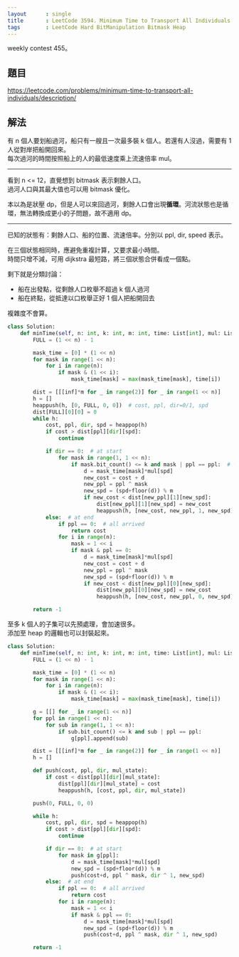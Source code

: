 ```yaml
---
layout      : single
title       : LeetCode 3594. Minimum Time to Transport All Individuals
tags        : LeetCode Hard BitManipulation Bitmask Heap
---
```

weekly contest 455。

## 題目

<https://leetcode.com/problems/minimum-time-to-transport-all-individuals/description/>

## 解法

有 n 個人要划船過河，船只有一艘且一次最多裝 k 個人。若還有人沒過，需要有 1 人從對岸把船開回來。  
每次過河的時間按照船上的人的最低速度乘上流速倍率 mul。  

---

看到 n <= 12，直覺想到 bitmask 表示剩餘人口。  
過河人口與其最大值也可以用 bitmask 優化。  

本以為是狀壓 dp，但是人可以來回過河，剩餘人口會出現**循環**。河流狀態也是循環，無法轉換成更小的子問題，故不適用 dp。  

---

已知的狀態有：剩餘人口、船的位置、流速倍率。分別以 ppl, dir, speed 表示。  

在三個狀態相同時，應避免重複計算，又要求最小時間。  
時間只增不減，可用 dijkstra 最短路，將三個狀態合併看成一個點。  

剩下就是分類討論：  

- 船在出發點，從剩餘人口枚舉不超過 k 個人過河  
- 船在終點，從抵達以口枚舉正好 1 個人把船開回去  

複雜度不會算。  

```python
class Solution:
    def minTime(self, n: int, k: int, m: int, time: List[int], mul: List[float]) -> float:
        FULL = (1 << n) - 1

        mask_time = [0] * (1 << n)
        for mask in range(1 << n):
            for i in range(n):
                if mask & (1 << i):
                    mask_time[mask] = max(mask_time[mask], time[i])

        dist = [[[inf]*m for _ in range(2)] for _ in range(1 << n)]
        h = []
        heappush(h, [0, FULL, 0, 0])  # cost, ppl, dir=0/1, spd
        dist[FULL][0][0] = 0
        while h:
            cost, ppl, dir, spd = heappop(h)
            if cost > dist[ppl][dir][spd]:
                continue

            if dir == 0:  # at start
                for mask in range(1, 1 << n):
                    if mask.bit_count() <= k and mask | ppl == ppl:  # at most k ppl
                        d = mask_time[mask]*mul[spd]
                        new_cost = cost + d
                        new_ppl = ppl ^ mask
                        new_spd = (spd+floor(d)) % m
                        if new_cost < dist[new_ppl][1][new_spd]:
                            dist[new_ppl][1][new_spd] = new_cost
                            heappush(h, [new_cost, new_ppl, 1, new_spd])
            else:  # at end
                if ppl == 0:  # all arrived
                    return cost
                for i in range(n):
                    mask = 1 << i
                    if mask & ppl == 0:
                        d = mask_time[mask]*mul[spd]
                        new_cost = cost + d
                        new_ppl = ppl ^ mask
                        new_spd = (spd+floor(d)) % m
                        if new_cost < dist[new_ppl][0][new_spd]:
                            dist[new_ppl][0][new_spd] = new_cost
                            heappush(h, [new_cost, new_ppl, 0, new_spd])

        return -1
```

至多 k 個人的子集可以先預處理，會加速很多。  
添加至 heap 的邏輯也可以封裝起來。  

```python
class Solution:
    def minTime(self, n: int, k: int, m: int, time: List[int], mul: List[float]) -> float:
        FULL = (1 << n) - 1

        mask_time = [0] * (1 << n)
        for mask in range(1 << n):
            for i in range(n):
                if mask & (1 << i):
                    mask_time[mask] = max(mask_time[mask], time[i])

        g = [[] for _ in range(1 << n)]
        for ppl in range(1 << n):
            for sub in range(1, 1 << n):
                if sub.bit_count() <= k and sub | ppl == ppl:
                    g[ppl].append(sub)

        dist = [[[inf]*m for _ in range(2)] for _ in range(1 << n)]
        h = []

        def push(cost, ppl, dir, mul_state):
            if cost < dist[ppl][dir][mul_state]:
                dist[ppl][dir][mul_state] = cost
                heappush(h, [cost, ppl, dir, mul_state])

        push(0, FULL, 0, 0)

        while h:
            cost, ppl, dir, spd = heappop(h)
            if cost > dist[ppl][dir][spd]:
                continue

            if dir == 0:  # at start
                for mask in g[ppl]:
                    d = mask_time[mask]*mul[spd]
                    new_spd = (spd+floor(d)) % m
                    push(cost+d, ppl ^ mask, dir ^ 1, new_spd)
            else:  # at end
                if ppl == 0:  # all arrived
                    return cost
                for i in range(n):
                    mask = 1 << i
                    if mask & ppl == 0:
                        d = mask_time[mask]*mul[spd]
                        new_spd = (spd+floor(d)) % m
                        push(cost+d, ppl ^ mask, dir ^ 1, new_spd)

        return -1
```
